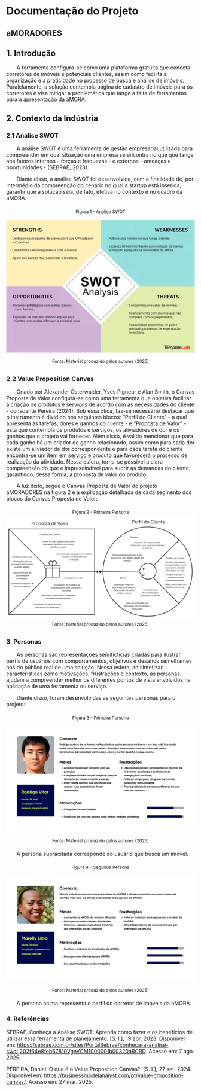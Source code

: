 # Documentação do Projeto

## aMORADORES

## 1. Introdução 

&nbsp; &nbsp; &nbsp; &nbsp;A ferramenta configura-se como uma plataforma gratuita que conecta corretores de imóveis e potenciais clientes, assim como facilita a organização e a praticidade no processo de busca e análise de imóveis. Paralelamente, a solução contempla página de cadastro de imóveis para os corretores e visa mitigar a problemática que tange à falta de ferramentas para a apresentação da aMORA.

## 2. Contexto da Indústria

### 2.1 Análise SWOT  

&nbsp; &nbsp; &nbsp; &nbsp;A análise SWOT é uma ferramenta de gestão empresarial utilizada para compreender em qual situação uma empresa se encontra no que que tange aos fatores internos - forças e fraquezas - e externos  - ameaças e oportunidades - (SEBRAE, 2023).<br>

&nbsp; &nbsp; &nbsp; &nbsp;Diante disso, a análise SWOT foi desenvolvida, com a finalidade de, por intermédio da compreenção do cenário no qual a startup está inserida, garantir que a solução seja, de fato, efetiva no contexto e no quadro da aMORA.

<div align = "center">

<sub> Figura 1 - Análise SWOT </sub>

<img src = "../assets/analise-swot.png">

<sup>Fonte: Material produzido pelos autores (2025)</sup>

</div>

### 2.2 Value Proposition Canvas  
&nbsp; &nbsp; &nbsp; &nbsp;Criado por Alexander Osterwalder, Yves Pigneur e Alan Smith, o Canvas Proposta de Valor configura-se como uma ferramenta que objetiva facilitar a criação de produtos e serviços de acordo com as necessidades do cliente - consoante Pereira (2024). Sob essa ótica, faz-se necessário destacar que o instrumento é dividido nos seguintes blocos: “Perfil do Cliente” - a qual apresenta as tarefas, dores e ganhos do cliente - e “Proposta de Valor” - esta que contempla os produtos e serviços, os aliviadores de dor e os ganhos que o projeto vai fornecer. Além disso, é válido mencionar que para cada ganho há um criador de ganho relacionado, assim como para cada dor existe um aliviador de dor correspondente e para cada tarefa do cliente encontra-se um item em serviço e produto que favorecerá o processo de realização da atividade. Nessa esfera, torna-se possível a clara compreensão do que é imprescindível para suprir as demandas do cliente, garantindo, dessa forma, a proposta de valor do produto.

&nbsp; &nbsp; &nbsp; &nbsp;À luz disto, segue o Canvas Proposta de Valor do projeto aMORADORES na figura 2 e a explicação detalhada de cada segmento dos blocos do Canvas Proposta de Valor:

<div align = "center">
    
<sub>Figura 2 - Primeira Persona </sub>
<img src = "../assets/CPV - aMORADORES.png">
<sup>Fonte: Material produzido pelos autores (2025)</sup>

</div>

### 3. Personas  

&nbsp; &nbsp; &nbsp; &nbsp;As personas são representações semifictícias criadas para ilustrar perfis de usuários com comportamentos, objetivos e desafios semelhantes aos do público real de uma solução. Nessa esfera, ao sintetizar características como motivações, frustrações e contexto, as personas ajudam a compreender melhor os diferentes pontos de vista envolvidos na aplicação de uma ferramenta ou serviço.

&nbsp; &nbsp; &nbsp; &nbsp;Diante disso, foram desenvolvidas as seguintes personas para o projeto:

<div align = "center">
    
<sub>Figura 3 - Primeira Persona </sub>
    
<img src = "../assets/persona1.png">

<sup>Fonte: Material produzido pelos autores (2025)</sup>

</div>

&nbsp; &nbsp; &nbsp; &nbsp;A persona supracitada corresponde ao usuário que busca um imóvel.

<div align = "center">
    
<sub>Figura 4 - Segunda Persona </sub>
    
<img src = "../assets/persona2.png">
  
<sup>Fonte: Material produzido pelos autores (2025)</sup>

</div>

&nbsp; &nbsp; &nbsp; &nbsp;A persona acima representa o perfil do corretor de imóveis da aMORA.

### 4. Referências

SEBRAE. Conheça a Análise SWOT: Aprenda como fazer e os benefícios de utilizar essa ferramenta de planejamento. [S. l.], 19 abr. 2023. Disponível em: https://sebrae.com.br/sites/PortalSebrae/conheca-a-analise-swot,202f64e8feb67810VgnVCM1000001b00320aRCRD. Acesso em: 7 ago. 2025.

PEREIRA, Daniel. O que é o Value Proposition Canvas?. [S. l.], 27 set. 2024. Disponível em: https://businessmodelanalyst.com/pt/value-proposition-canvas/. Acesso em: 27 mar. 2025.

